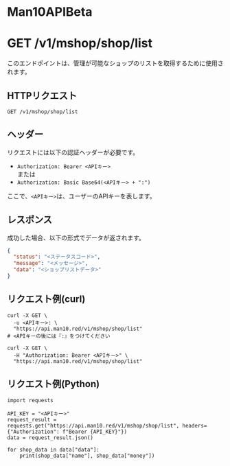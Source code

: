 # Man10APIBeta
# GET /v1/mshop/shop/list

このエンドポイントは、管理が可能なショップのリストを取得するために使用されます。

## HTTPリクエスト

`GET /v1/mshop/shop/list`

## ヘッダー

リクエストには以下の認証ヘッダーが必要です。

- `Authorization: Bearer <APIキー>`  
  または
- `Authorization: Basic Base64(<APIキー> + ":")`

ここで、`<APIキー>`は、ユーザーのAPIキーを表します。

## レスポンス

成功した場合、以下の形式でデータが返されます。

```json
{
  "status": "<ステータスコード>",
  "message": "<メッセージ>",
  "data": "<ショップリストデータ>"
}
```

## リクエスト例(curl)
```curl
curl -X GET \
  -u <APIキー>: \
  "https://api.man10.red/v1/mshop/shop/list"
# <APIキーの後には『:』をつけてください
```
```curl
curl -X GET \
  -H "Authorization: Bearer <APIキー>" \
  "https://api.man10.red/v1/mshop/shop/list"
```

## リクエスト例(Python)
```Python3
import requests

API_KEY = "<APIキー>"
request_result = requests.get("https://api.man10.red/v1/mshop/shop/list", headers={"Authorization": f"Bearer {API_KEY}"})
data = request_result.json()

for shop_data in data["data"]:
    print(shop_data["name"], shop_data["money"])
```
